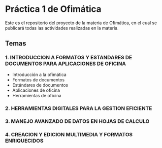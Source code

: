 # Práctica 1 de Ofimática

Este es el repositorio del proyecto de la materia de Ofimática, en el cual se
publicará todas las actividades realizadas en la materia.

## Temas

### 1. INTRODUCCION A FORMATOS Y ESTANDARES DE DOCUMENTOS PARA APLICACIONES DE OFICINA

- Introducción a la ofimática
- Formatos de documentos
- Estándares de documentos
- Aplicaciones de oficina
- Herramientas de oficina

### 2. HERRAMIENTAS DIGITALES PARA LA GESTION EFICIENTE

### 3. MANEJO AVANZADO DE DATOS EN HOJAS DE CALCULO

### 4. CREACION Y EDICION MULTIMEDIA Y FORMATOS ENRIQUECIDOS
